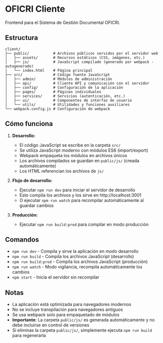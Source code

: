 # OFICRI Cliente

Frontend para el Sistema de Gestión Documental OFICRI.

## Estructura

```
client/
├── public/           # Archivos públicos servidos por el servidor web
│   ├── assets/       # Recursos estáticos (CSS, imágenes, etc.)
│   ├── js/           # JavaScript compilado (generado por webpack - autogenerado)
│   └── index.html    # Página principal
├── src/              # Código fuente JavaScript
│   ├── admin/        # Módulos de administración
│   ├── api/          # Cliente API y comunicación con el servidor
│   ├── config/       # Configuración de la aplicación
│   ├── pages/        # Páginas individuales
│   ├── services/     # Servicios (autenticación, etc.)
│   ├── ui/           # Componentes de interfaz de usuario
│   └── utils/        # Utilidades y funciones auxiliares
└── webpack.config.js # Configuración de webpack
```

## Cómo funciona

1. **Desarrollo:**
   - El código JavaScript se escribe en la carpeta `src/`
   - Se utiliza JavaScript moderno con módulos ES6 (import/export)
   - Webpack empaqueta los módulos en archivos únicos
   - Los archivos compilados se guardan en `public/js/` (creada automáticamente)
   - Los HTML referencian los archivos de `js/`

2. **Flujo de desarrollo:**
   - Ejecutar `npm run dev` para iniciar el servidor de desarrollo
   - Esto compila los archivos y los sirve en http://localhost:3001
   - O ejecutar `npm run watch` para recompilar automáticamente al guardar cambios

3. **Producción:**
   - Ejecutar `npm run build:prod` para compilar en modo producción

## Comandos

- `npm run dev` - Compila y sirve la aplicación en modo desarrollo
- `npm run build` - Compila los archivos JavaScript (desarrollo)
- `npm run build:prod` - Compila los archivos JavaScript (producción)
- `npm run watch` - Modo vigilancia, recompila automáticamente los cambios
- `npm start` - Inicia el servidor sin recompilar

## Notas

- La aplicación está optimizada para navegadores modernos
- No se incluye transpilación para navegadores antiguos
- Se usa webpack solo para empaquetado de módulos
- **Importante**: La carpeta `public/js/` es generada automáticamente y no debe incluirse en control de versiones
- Si eliminas la carpeta `public/js/`, simplemente ejecuta `npm run build` para regenerarla 
